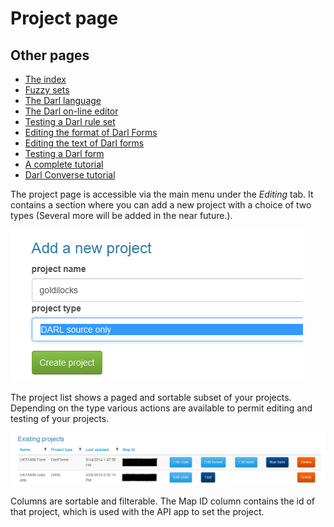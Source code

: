 ﻿Project page
=========

## Other pages

+ [The index](index)
+ [Fuzzy sets](fuzzysets)
+ [The Darl language](darl)
+ [The Darl on-line editor](darleditor)
+ [Testing a Darl rule set](darltest)
+ [Editing the format of Darl Forms](formeditor)
+ [Editing the text of Darl forms](languageeditor)
+ [Testing a Darl form](formtest)
+ [A complete tutorial](tutorial)
+ [Darl Converse tutorial](conversetutorial)


The project page is accessible via the main menu under the _Editing_ tab.
It contains a section where you can add a new project with a choice of two types (Several more will be added in the near future.).

![Create project](Images/CreateProject.png)

The project list shows a paged and sortable subset of your projects. 
Depending on the type various actions are available to permit editing and testing of your projects.

![Project list](Images/projectlist.png)

Columns are sortable and filterable. The Map ID column contains the id of that project, which is used with the API app to set the project.